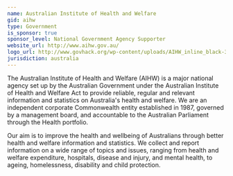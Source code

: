 ```yaml
---
name: Australian Institute of Health and Welfare
gid: aihw
type: Government
is_sponsor: true
sponsor_level: National Government Agency Supporter
website_url: http://www.aihw.gov.au/
logo_url: http://www.govhack.org/wp-content/uploads/AIHW_inline_black-300x118.jpg
jurisdiction: australia
---
```


The Australian Institute of Health and Welfare (AIHW) is a major national agency set up by the Australian Government under the Australian Institute of Health and Welfare Act to provide reliable, regular and relevant information and statistics on Australia's health and welfare. We are an independent corporate Commonwealth entity established in 1987, governed by a management board, and accountable to the Australian Parliament through the Health portfolio.

Our aim is to improve the health and wellbeing of Australians through better health and welfare information and statistics. We collect and report information on a wide range of topics and issues, ranging from health and welfare expenditure, hospitals, disease and injury, and mental health, to ageing, homelessness, disability and child protection.